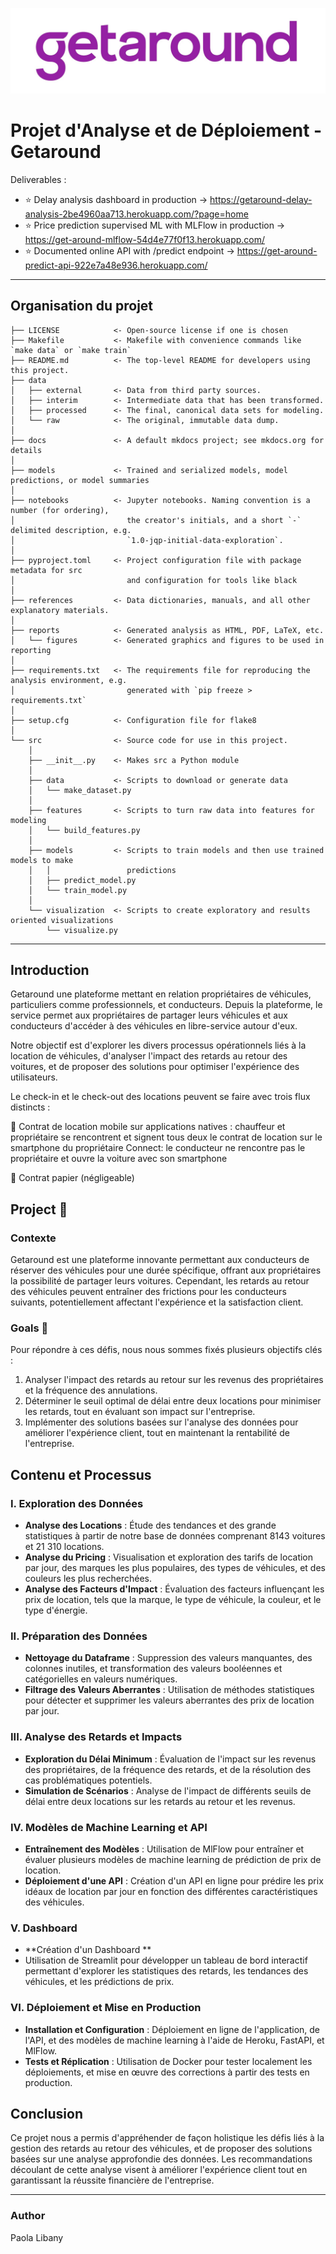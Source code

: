 

![Alt text](https://github.com/gpls/GetAround/blob/master/get.jpg)




# Projet d'Analyse et de Déploiement - Getaround


Deliverables : 

- ⭐️ Delay analysis dashboard in production -> https://getaround-delay-analysis-2be4960aa713.herokuapp.com/?page=home
- ⭐️ Price prediction supervised ML with MLFlow in production -> https://get-around-mlflow-54d4e77f0f13.herokuapp.com/
- ⭐️ Documented online API with /predict endpoint -> https://get-around-predict-api-922e7a48e936.herokuapp.com/

---

## Organisation du projet


```
├── LICENSE            <- Open-source license if one is chosen
├── Makefile           <- Makefile with convenience commands like `make data` or `make train`
├── README.md          <- The top-level README for developers using this project.
├── data
│   ├── external       <- Data from third party sources.
│   ├── interim        <- Intermediate data that has been transformed.
│   ├── processed      <- The final, canonical data sets for modeling.
│   └── raw            <- The original, immutable data dump.
│
├── docs               <- A default mkdocs project; see mkdocs.org for details
│
├── models             <- Trained and serialized models, model predictions, or model summaries
│
├── notebooks          <- Jupyter notebooks. Naming convention is a number (for ordering),
│                         the creator's initials, and a short `-` delimited description, e.g.
│                         `1.0-jqp-initial-data-exploration`.
│
├── pyproject.toml     <- Project configuration file with package metadata for src
│                         and configuration for tools like black
│
├── references         <- Data dictionaries, manuals, and all other explanatory materials.
│
├── reports            <- Generated analysis as HTML, PDF, LaTeX, etc.
│   └── figures        <- Generated graphics and figures to be used in reporting
│
├── requirements.txt   <- The requirements file for reproducing the analysis environment, e.g.
│                         generated with `pip freeze > requirements.txt`
│
├── setup.cfg          <- Configuration file for flake8
│
└── src                <- Source code for use in this project.
    │
    ├── __init__.py    <- Makes src a Python module
    │
    ├── data           <- Scripts to download or generate data
    │   └── make_dataset.py
    │
    ├── features       <- Scripts to turn raw data into features for modeling
    │   └── build_features.py
    │
    ├── models         <- Scripts to train models and then use trained models to make
    │   │                 predictions
    │   ├── predict_model.py
    │   └── train_model.py
    │
    └── visualization  <- Scripts to create exploratory and results oriented visualizations
        └── visualize.py
```

--------


## Introduction

Getaround une plateforme mettant en relation propriétaires de véhicules, particuliers comme professionnels, et conducteurs. Depuis la plateforme, le service permet aux propriétaires de partager leurs véhicules et aux conducteurs d'accéder à des véhicules en libre-service autour d'eux.

 Notre objectif est d'explorer les divers processus opérationnels liés à la location de véhicules, d'analyser l'impact des retards au retour des voitures, et de proposer des solutions pour optimiser l'expérience des utilisateurs.

 Le check-in et le check-out des locations peuvent se faire avec trois flux distincts :

📱 Contrat de location mobile sur applications natives : chauffeur et propriétaire se rencontrent et signent tous deux le contrat de location sur le smartphone du propriétaire
Connect: le conducteur ne rencontre pas le propriétaire et ouvre la voiture avec son smartphone

📝 Contrat papier (négligeable)


##  Project 🚧

### Contexte

Getaround est une plateforme innovante permettant aux conducteurs de réserver des véhicules pour une durée spécifique, offrant aux propriétaires la possibilité de partager leurs voitures. Cependant, les retards au retour des véhicules peuvent entraîner des frictions pour les conducteurs suivants, potentiellement affectant l'expérience et la satisfaction client.

### Goals 🎯

Pour répondre à ces défis, nous nous sommes fixés plusieurs objectifs clés :

1. Analyser l'impact des retards au retour sur les revenus des propriétaires et la fréquence des annulations.
2. Déterminer le seuil optimal de délai entre deux locations pour minimiser les retards, tout en évaluant son impact sur l'entreprise.
3. Implémenter des solutions basées sur l'analyse des données pour améliorer l'expérience client, tout en maintenant la rentabilité de l'entreprise.


## Contenu et Processus

### I. Exploration des Données

- **Analyse des Locations** : Étude des tendances et des grande statistiques à partir de notre base de données comprenant 8143 voitures et 21 310 locations.
- **Analyse du Pricing** : Visualisation et exploration des tarifs de location par jour, des marques les plus populaires, des types de véhicules, et des couleurs les plus recherchées.
- **Analyse des Facteurs d'Impact** : Évaluation des facteurs influençant les prix de location, tels que la marque, le type de véhicule, la couleur, et le type d'énergie.

### II. Préparation des Données

- **Nettoyage du Dataframe** : Suppression des valeurs manquantes, des colonnes inutiles, et transformation des valeurs booléennes et catégorielles en valeurs numériques.
- **Filtrage des Valeurs Aberrantes** : Utilisation de méthodes statistiques pour détecter et supprimer les valeurs aberrantes des prix de location par jour.

### III. Analyse des Retards et Impacts

- **Exploration du Délai Minimum** : Évaluation de l'impact sur les revenus des propriétaires, de la fréquence des retards, et de la résolution des cas problématiques potentiels.
- **Simulation de Scénarios** : Analyse de l'impact de différents seuils de délai entre deux locations sur les retards au retour et les revenus.

### IV. Modèles de Machine Learning et API

- **Entraînement des Modèles** : Utilisation de MlFlow pour entraîner et évaluer plusieurs modèles de machine learning de prédiction de prix de location.
- **Déploiement d'une API** : Création d'un API en ligne pour prédire les prix idéaux de location par jour en fonction des différentes caractéristiques des véhicules.

### V. Dashboard 

- **Création d'un Dashboard ** 
- Utilisation de Streamlit pour développer un tableau de bord interactif permettant d'explorer les statistiques des retards, les tendances des véhicules, et les prédictions de prix.

### VI. Déploiement et Mise en Production

- **Installation et Configuration** : Déploiement en ligne de l'application, de l'API, et des modèles de machine learning à l'aide de Heroku, FastAPI, et MlFlow.
- **Tests et Réplication** : Utilisation de Docker pour tester localement les déploiements, et mise en œuvre des corrections à partir des tests en production.

## Conclusion

Ce projet nous a permis d'appréhender de façon holistique les défis liés à la gestion des retards au retour des véhicules, et de proposer des solutions basées sur une analyse approfondie des données. Les recommandations découlant de cette analyse visent à améliorer l'expérience client tout en garantissant la réussite financière de l'entreprise.

---
### Author

Paola Libany 
